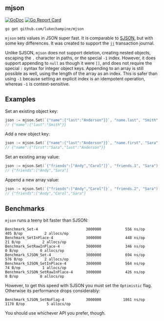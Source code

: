 mjson
-----

[![GoDoc](https://godoc.org/github.com/lukechampine/mjson?status.svg)](https://godoc.org/github.com/lukechampine/mjson)
[![Go Report Card](http://goreportcard.com/badge/github.com/lukechampine/mjson)](https://goreportcard.com/report/github.com/lukechampine/mjson)

```
go get github.com/lukechampine/mjson
```

`mjson` sets values in JSON super fast. It is comparable to [SJSON](https://github.com/tidwall/sjson), but
with some key differences. It was created to support the [`jj`](https://github.com/lukechampine/jj) transaction journal.

Unlike SJSON, `mjson` does not support deletion, creating nested objects,
escaping the `.` character in paths, or the special `-1` index. However, it
does support appending to `null` as though it were `[]`, and does not require
the special `:` syntax for integer object keys. Appending to an array is still
possible as well, using the length of the array as an index. This is safer
than using `-1` because setting an explicit index is an idempotent operation,
whereas `-1` is context-sensitive.


## Examples ##

Set an existing object key:
```go
json := mjson.Set(`{"name":{"last":"Anderson"}}`, "name.last", "Smith")
// {"name":{"last":"Smith"}}
```

Add a new object key:
```go
json := mjson.Set(`{"name":{"last":"Anderson"}}`, "name.first", "Sara")
// {"name":{"first":"Sara","last":"Anderson"}}
```

Set an existing array value:
```go
json := mjson.Set(`{"friends":["Andy","Carol"]}`, "friends.1", "Sara")
// {"friends":["Andy","Sara"]
```

Append a new array value:
```go
json := mjson.Set(`{"friends":["Andy","Carol"]}`, "friends.2", "Sara")
// {"friends":["Andy","Carol","Sara"]
```


## Benchmarks ##

`mjson` runs a teeny bit faster than SJSON:

```
Benchmark_Set-4                   	 3000000	       556 ns/op	     405 B/op	       2 allocs/op
Benchmark_SetInPlace-4            	 3000000	       448 ns/op	      21 B/op	       2 allocs/op
Benchmark_SetRawInPlace-4         	 3000000	       346 ns/op	       0 B/op	       0 allocs/op
Benchmark_SJSON_Set-4             	 3000000	       694 ns/op	     576 B/op	       2 allocs/op
Benchmark_SJSON_SetInPlace-4      	 3000000	       564 ns/op	      74 B/op	       1 allocs/op
Benchmark_SJSON_SetRawInPlace-4   	 3000000	       426 ns/op	       0 B/op	       0 allocs/op
```

However, to get this speed with SJSON you must set the `Optimistic` flag.
Otherwise its performance drops considerably:

```
Benchmark_SJSON_SetNoFlag-4        	 3000000	      1861 ns/op	    1178 B/op	       5 allocs/op
```

You should use whichever API you prefer, though.